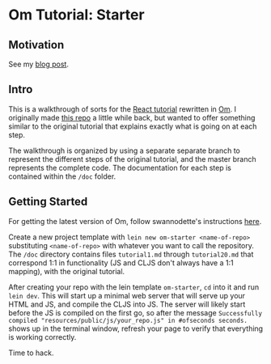 Om Tutorial: Starter
====================

## Motivation

See my [blog post]().

## Intro

This is a walkthrough of sorts for the
[React tutorial](http://facebook.github.io/react/docs/tutorial.html)
rewritten in [Om](https://github.com/swannodette/om). I originally
made [this repo](https://github.com/jalehman/react-tutorial-om) a
little while back, but wanted to offer something similar to the
original tutorial that explains exactly what is going on at each step.

The walkthrough is organized by using a separate separate branch to
represent the different steps of the original tutorial, and the master
branch represents the complete code. The documentation for each step
is contained within the `/doc` folder.

## Getting Started

For getting the latest version of Om, follow swannodette's instructions [here](https://github.com/swannodette/todomvc/tree/gh-pages/labs/architecture-examples/om).

Create a new project template with `lein new om-starter
<name-of-repo>` substituting `<name-of-repo>` with whatever you want
to call the repository. The `/doc` directory contains files
`tutorial1.md` through `tutorial20.md` that correspond 1:1 in
functionality (JS and CLJS don't always have a 1:1 mapping), with the
original tutorial.

After creating your repo with the lein template `om-starter`, `cd`
into it and run `lein dev`. This will start up a minimal web server
that will serve up your HTML and JS, and compile the CLJS into JS. The
server will likely start before the JS is compiled on the first go, so
after the message `Successfully compiled
"resources/public/js/your_repo.js" in #ofseconds seconds.` shows up in
the terminal window, refresh your page to verify that everything is
working correctly.

Time to hack.
